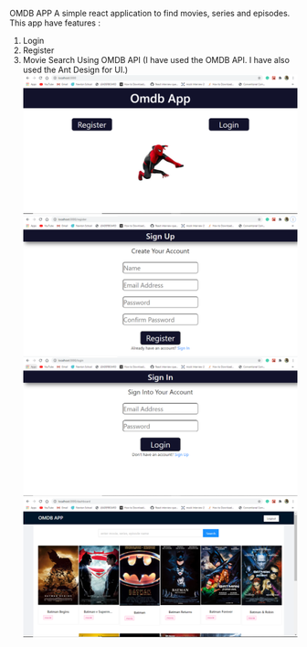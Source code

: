 OMDB APP
A simple react application to find movies, series and episodes. 
This app have features :
1. Login
2. Register
3. Movie Search Using OMDB API (I have used the OMDB API. I have also used the Ant Design for UI.)
![Screenshot](o1.PNG)
![Screenshot](o2.PNG)
![Screenshot](o3.PNG)
![Screenshot](o4.PNG)

